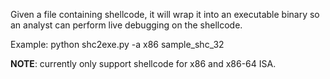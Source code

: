 Given a file containing shellcode, it will wrap it into an executable binary so an analyst can perform live debugging on the shellcode.

Example:
python shc2exe.py -a x86 sample_shc_32

__NOTE__: currently only support shellcode for x86 and x86-64 ISA.
